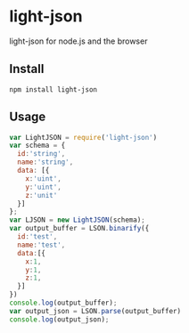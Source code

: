 # light-json
light-json for node.js and the browser

## Install
`npm install light-json`

## Usage
```js
var LightJSON = require('light-json')
var schema = {
  id:'string',
  name:'string',
  data: [{
    x:'uint',
    y:'uint',
    z:'unit'
  }]
};
var LJSON = new LightJSON(schema);
var output_buffer = LSON.binarify({
  id:'test',
  name:'test',
  data:[{
    x:1,
    y:1,
    z:1,
  }]
})
console.log(output_buffer);
var output_json = LSON.parse(output_buffer)
console.log(output_json);
```